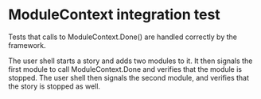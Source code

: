 # ModuleContext integration test

Tests that calls to ModuleContext.Done() are handled correctly by the framework.

The user shell starts a story and adds two modules to it. It then signals the
first module to call ModuleContext.Done and verifies that the module is stopped.
The user shell then signals the second module, and verifies that the story is
stopped as well.


